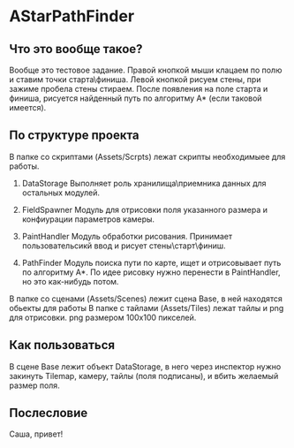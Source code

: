 # AStarPathFinder

## Что это вообще такое?

Вообще это тестовое задание. Правой кнопкой мыши клацаем по полю и ставим точки старта\финиша. Левой кнопкой рисуем стены, при зажиме пробела стены стираем. После появления на поле старта и финиша, рисуется найденный путь по алгоритму A* (если таковой имеется). 

## По структуре проекта 

В папке со скриптами (Assets/Scrpts) лежат скрипты необходимыее для работы.
1) DataStorage
Выполняет роль хранилища\приемника данных для остальных модулей.

2) FieldSpawner
Модуль для отрисовки поля указанного размера и конфиурации параметров камеры. 

3) PaintHandler
Модуль обработки рисования. Принимает пользовательсикй ввод и рисует стены\старт\финиш. 

4) PathFinder
Модуль поиска пути по карте, ищет и отрисовывает путь по алгоритму А*. По идее рисовку нужно перенести в PaintHandler, но это как-нибудь потом.

В папке со сценами (Assets/Scenes) лежит сцена Base, в ней находятся обьекты для работы
В папке с тайлами (Assets/Tiles) лежат тайлы и png для отрисовки. png размером 100х100 пикселей.

## Как пользоваться 

В сцене Base лежит объект DataStorage, в него через инспектор нужно закинуть Tilemap, камеру, тайлы (поля подписаны), и вбить желаемый размер поля. 

## Послесловие

Саша, привет!